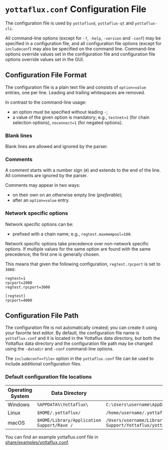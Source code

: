 # `yottaflux.conf` Configuration File

The configuration file is used by `yottafluxd`, `yottaflux-qt` and `yottaflux-cli`.

All command-line options (except for `-?`, `-help`, `-version` and `-conf`) may be specified in a configuration file, and all configuration file options (except for `includeconf`) may also be specified on the command line. Command-line options override values set in the configuration file and configuration file options override values set in the GUI.

## Configuration File Format

The configuration file is a plain text file and consists of `option=value` entries, one per line. Leading and trailing whitespaces are removed.

In contrast to the command-line usage:
- an option must be specified without leading `-`;
- a value of the given option is mandatory; e.g., `testnet=1` (for chain selection options), `noconnect=1` (for negated options).

### Blank lines

Blank lines are allowed and ignored by the parser.

### Comments

A comment starts with a number sign (`#`) and extends to the end of the line. All comments are ignored by the parser.

Comments may appear in two ways:
- on their own on an otherwise empty line (_preferable_);
- after an `option=value` entry.

### Network specific options

Network specific options can be:
- prefixed with a chain name; e.g., `regtest.maxmempool=100`.

Network specific options take precedence over non-network specific options.
If multiple values for the same option are found with the same precedence, the
first one is generally chosen.

This means that given the following configuration, `regtest.rpcport` is set to `3000`:

```
regtest=1
rpcport=2000
regtest.rpcport=3000

[regtest]
rpcport=4000
```

## Configuration File Path

The configuration file is not automatically created; you can create it using your favorite text editor. By default, the configuration file name is `yottaflux.conf` and it is located in the Yottaflux data directory, but both the Yottaflux data directory and the configuration file path may be changed using the `-datadir` and `-conf` command-line options.

The `includeconf=<file>` option in the `yottaflux.conf` file can be used to include additional configuration files.

### Default configuration file locations

Operating System | Data Directory | Example Path
-- | -- | --
Windows | `%APPDATA%\Yottaflux\` | `C:\Users\username\AppData\Roaming\Yottaflux\yottaflux.conf`
Linux | `$HOME/.yottaflux/` | `/home/username/.yottaflux/yottaflux.conf`
macOS | `$HOME/Library/Application Support/Rave /` | `/Users/username/Library/Application Support/Yottaflux/yottaflux.conf`

You can find an example yottaflux.conf file in [share/examples/yottaflux.conf](../share/examples/yottaflux.conf).
